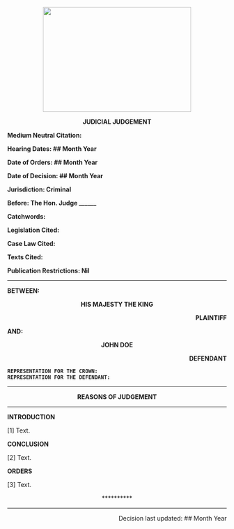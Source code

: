 <p align="center"> 
<img width=340 height =240 src="https://upload.wikimedia.org/wikipedia/commons/thumb/2/21/Coat_of_Arms_of_New_South_Wales.svg/1280px-Coat_of_Arms_of_New_South_Wales.svg.png"> 
</p>

<p align="center"><b>
JUDICIAL JUDGEMENT
</b></p>

<b>
	
Medium Neutral Citation:

Hearing Dates: ## Month Year

Date of Orders: ## Month Year

Date of Decision: ## Month Year

Jurisdiction: Criminal

Before: The Hon. Judge ______

Catchwords:

Legislation Cited:

Case Law Cited:

Texts Cited:

Publication Restrictions: Nil

---
BETWEEN:
<p align="center"><b>		HIS MAJESTY THE KING				</b>
<p align="right">		PLAINTIFF
<p>				AND:
<p align="center"><b>		JOHN DOE			</b>
<p align="right">		DEFENDANT

```
REPRESENTATION FOR THE CROWN:
REPRESENTATION FOR THE DEFENDANT:
```
</b>

---

<p align="center"><b>		REASONS OF JUDGEMENT				</b>

---
	
**INTRODUCTION**

[1] Text.

**CONCLUSION**

[2] Text.

**ORDERS**

[3] Text.

<p align="center"> ********** </p>

---
<p align="right">		Decision last updated: ## Month Year
